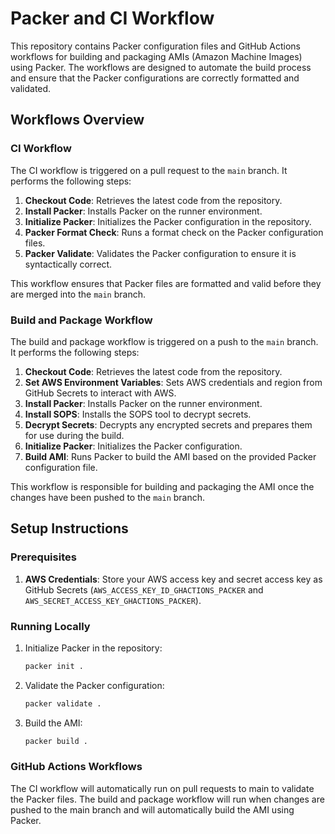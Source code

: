# Packer and CI Workflow

This repository contains Packer configuration files and GitHub Actions workflows for building and packaging AMIs (Amazon Machine Images) using Packer. The workflows are designed to automate the build process and ensure that the Packer configurations are correctly formatted and validated.

## Workflows Overview

### CI Workflow

The CI workflow is triggered on a pull request to the `main` branch. It performs the following steps:

1. **Checkout Code**: Retrieves the latest code from the repository.
2. **Install Packer**: Installs Packer on the runner environment.
3. **Initialize Packer**: Initializes the Packer configuration in the repository.
4. **Packer Format Check**: Runs a format check on the Packer configuration files.
5. **Packer Validate**: Validates the Packer configuration to ensure it is syntactically correct.

This workflow ensures that Packer files are formatted and valid before they are merged into the `main` branch.

### Build and Package Workflow

The build and package workflow is triggered on a push to the `main` branch. It performs the following steps:

1. **Checkout Code**: Retrieves the latest code from the repository.
2. **Set AWS Environment Variables**: Sets AWS credentials and region from GitHub Secrets to interact with AWS.
3. **Install Packer**: Installs Packer on the runner environment.
4. **Install SOPS**: Installs the SOPS tool to decrypt secrets.
5. **Decrypt Secrets**: Decrypts any encrypted secrets and prepares them for use during the build.
6. **Initialize Packer**: Initializes the Packer configuration.
7. **Build AMI**: Runs Packer to build the AMI based on the provided Packer configuration file.

This workflow is responsible for building and packaging the AMI once the changes have been pushed to the `main` branch.

## Setup Instructions

### Prerequisites

1. **AWS Credentials**: Store your AWS access key and secret access key as GitHub Secrets (`AWS_ACCESS_KEY_ID_GHACTIONS_PACKER` and `AWS_SECRET_ACCESS_KEY_GHACTIONS_PACKER`).

### Running Locally

1. Initialize Packer in the repository:
   ```bash
   packer init .
   ```
2. Validate the Packer configuration:
   ```bash
   packer validate .
   ```
3. Build the AMI:
   ```bash
   packer build .
   ```

### GitHub Actions Workflows

The CI workflow will automatically run on pull requests to main to validate the Packer files.
The build and package workflow will run when changes are pushed to the main branch and will automatically build the AMI using Packer.
